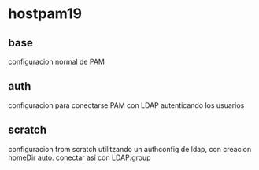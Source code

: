 # hostpam19
## base
configuracion normal de PAM

## auth
configuracion para conectarse PAM con LDAP autenticando los usuarios

## scratch
configuracion from scratch utilitzando un authconfig de ldap, con creacion homeDir auto. conectar así con LDAP:group 
